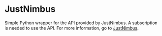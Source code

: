 # JustNimbus
Simple Python wrapper for the API provided by JustNimbus. A subscription is needed to use the API. For more information, go to [JustNimbus](https://justnimbus.com/).
